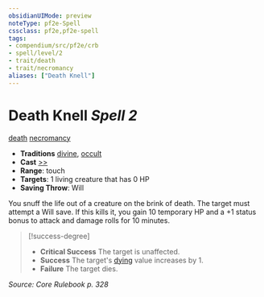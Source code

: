 ```yaml
---
obsidianUIMode: preview
noteType: pf2e-Spell
cssclass: pf2e,pf2e-spell
tags:
- compendium/src/pf2e/crb
- spell/level/2
- trait/death
- trait/necromancy
aliases: ["Death Knell"]
---
```

# Death Knell *Spell 2*   
[death](rules/traits/death.md "Death Effect Trait")  [necromancy](rules/traits/necromancy.md "Necromancy School Trait")  

- **Traditions** [divine](rules/traits/divine.md "Divine Tradition Trait"), [occult](rules/traits/occult.md "Occult Tradition Trait")
- **Cast** [>>](rules/core-rulebook/chapter-9-playing-the-game.md#Actions "Two-Action") 
- **Range**: touch
- **Targets**: 1 living creature that has 0 HP
- **Saving Throw**: Will

You snuff the life out of a creature on the brink of death. The target must attempt a Will save. If this kills it, you gain 10 temporary HP and a +1 status bonus to attack and damage rolls for 10 minutes.

> [!success-degree] 
> - **Critical Success** The target is unaffected.
> - **Success** The target's [dying](rules/conditions.md#Dying) value increases by 1.
> - **Failure** The target dies.

*Source: Core Rulebook p. 328*